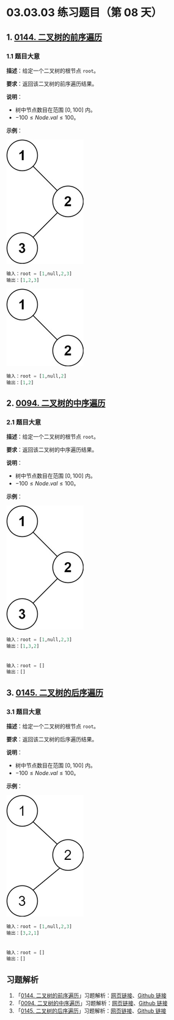 # 03.03.03 练习题目（第 08 天）

## 1. [0144. 二叉树的前序遍历](https://leetcode.cn/problems/binary-tree-preorder-traversal/)

### 1.1 题目大意

**描述**：给定一个二叉树的根节点 `root`。

**要求**：返回该二叉树的前序遍历结果。

**说明**：

- 树中节点数目在范围 $[0, 100]$ 内。
- $-100 \le Node.val \le 100$。

**示例**：

![img](../../images/20201024009401.jpg)

```python
输入：root = [1,null,2,3]
输出：[1,2,3]
```

![img](../../images/20201024014402.jpg)

```python
输入：root = [1,null,2]
输出：[1,2]
```

## 2. [0094. 二叉树的中序遍历](https://leetcode.cn/problems/binary-tree-inorder-traversal/)

### 2.1 题目大意

**描述**：给定一个二叉树的根节点 `root`。

**要求**：返回该二叉树的中序遍历结果。

**说明**：

- 树中节点数目在范围 $[0, 100]$ 内。
- $-100 \le Node.val \le 100$。

**示例**：

![img](../../images/20201024009401.jpg)

```python
输入：root = [1,null,2,3]
输出：[1,3,2]


输入：root = []
输出：[]
```

## 3. [0145. 二叉树的后序遍历](https://leetcode.cn/problems/binary-tree-postorder-traversal/)

### 3.1 题目大意

**描述**：给定一个二叉树的根节点 `root`。

**要求**：返回该二叉树的后序遍历结果。

**说明**：

- 树中节点数目在范围 $[0, 100]$ 内。
- $-100 \le Node.val \le 100$。

**示例**：

![img](../../images/20201024014501.jpg)

```python
输入：root = [1,null,2,3]
输出：[3,2,1]


输入：root = []
输出：[]
```

## 习题解析

1. 「[0144. 二叉树的前序遍历](https://leetcode.cn/problems/binary-tree-preorder-traversal/)」习题解析：[网页链接](https://datawhalechina.github.io/leetcode-notes/#/solutions/0144)、[Github 链接](https://github.com/datawhalechina/leetcode-notes/blob/main/docs/solutions/0144.md)
2. 「[0094. 二叉树的中序遍历](https://leetcode.cn/problems/binary-tree-inorder-traversal/)」习题解析：[网页链接](https://datawhalechina.github.io/leetcode-notes/#/solutions/0094)、[Github 链接](https://github.com/datawhalechina/leetcode-notes/blob/main/docs/solutions/0094.md)
3. 「[0145. 二叉树的后序遍历](https://leetcode.cn/problems/binary-tree-postorder-traversal/)」习题解析：[网页链接](https://datawhalechina.github.io/leetcode-notes/#/solutions/0145)、[Github 链接](https://github.com/datawhalechina/leetcode-notes/blob/main/docs/solutions/0145.md)

